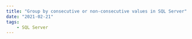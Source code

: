 ```yaml
---
title: "Group by consecutive or non-consecutive values in SQL Server"
date: "2021-02-21"
tags:
    - SQL Server
---
```

